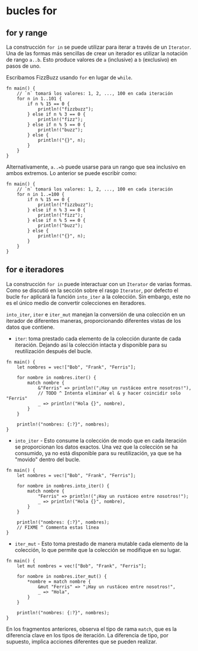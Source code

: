 # bucles for

## for y range

La construcción `for in` se puede utilizar para iterar a través de un
`Iterator`. Una de las formas más sencillas de crear un iterador es utilizar la
notación de rango `a..b`. Esto produce valores de `a` (inclusive) a `b`
(exclusivo) en pasos de uno.

Escribamos FizzBuzz usando `for` en lugar de `while`.

```rust,editable
fn main() {
    // `n` tomará los valores: 1, 2, ..., 100 en cada iteración
    for n in 1..101 {
        if n % 15 == 0 {
            println!("fizzbuzz");
        } else if n % 3 == 0 {
            println!("fizz");
        } else if n % 5 == 0 {
            println!("buzz");
        } else {
            println!("{}", n);
        }
    }
}
```

Alternativamente, `a..=b` puede usarse para un rango que sea inclusivo en ambos
extremos. Lo anterior se puede escribir como:

```rust,editable
fn main() {
    // `n` tomará los valores: 1, 2, ..., 100 en cada iteración
    for n in 1..=100 {
        if n % 15 == 0 {
            println!("fizzbuzz");
        } else if n % 3 == 0 {
            println!("fizz");
        } else if n % 5 == 0 {
            println!("buzz");
        } else {
            println!("{}", n);
        }
    }
}
```

## for e iteradores

La construcción `for in` puede interactuar con un `Iterator` de varias formas.
Como se discutió en la sección sobre el rasgo <!--[Iterator][iter],-->
`Iterator`, por defecto el bucle `for` aplicará la función `into_iter` a la
colección. Sin embargo, este no es el único medio de convertir colecciones en
iteradores.

`into_iter`, `iter` e `iter_mut` manejan la conversión de una colección en un
iterador de diferentes maneras, proporcionando diferentes vistas de los datos
que contiene.

* `iter`: toma prestado cada elemento de la colección durante de cada
  iteración. Dejando así la colección intacta y disponible para su
  reutilización después del bucle.

```rust, editable
fn main() {
    let nombres = vec!["Bob", "Frank", "Ferris"];

    for nombre in nombres.iter() {
        match nombre {
            &"Ferris" => println!("¡Hay un rustáceo entre nosotros!"),
            // TODO ^ Intenta eliminar el & y hacer coincidir solo "Ferris"
            _ => println!("Hola {}", nombre),
        }
    }
    
    println!("nombres: {:?}", nombres);
}
```

* `into_iter` - Esto consume la colección de modo que en cada iteración se
  proporcionan los datos exactos. Una vez que la colección se ha consumido, ya
  no está disponible para su reutilización, ya que se ha "movido" dentro del
  bucle.

```rust, editable, ignore
fn main() {
    let nombres = vec!["Bob", "Frank", "Ferris"];

    for nombre in nombres.into_iter() {
        match nombre {
            "Ferris" => println!("¡Hay un rustáceo entre nosotros!");
            _ => println!("Hola {}", nombre),
        }
    }
    
    println!("nombres: {:?}", nombres);
    // FIXME ^ Commenta estas línea
}
```

* `iter_mut` - Esto toma prestado de manera mutable cada elemento de la
  colección, lo que permite que la colección se modifique en su lugar.

```rust, editable
fn main() {
    let mut nombres = vec!["Bob", "Frank", "Ferris"];

    for nombre in nombres.iter_mut() {
        *nombre = match nombre {
            &mut "Ferris" => "¡Hay un rustáceo entre nosotros!",
            _ => "Hola",
        }
    }

    println!("nombres: {:?}", nombres);
}
```

En los fragmentos anteriores, observa el tipo de rama `match`, que es la
diferencia clave en los tipos de iteración. La diferencia de tipo, por
supuesto, implica acciones diferentes que se pueden realizar.

<!--
### See also:

[Iterator][iter]
-->

[iter]: ../trait/iter.md
